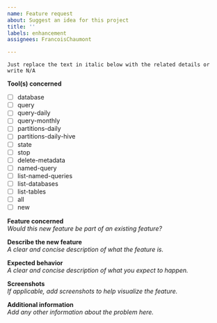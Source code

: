 ```yaml
---
name: Feature request
about: Suggest an idea for this project
title: ''
labels: enhancement
assignees: FrancoisChaumont

---
```


`Just replace the text in italic below with the related details or write N/A`

**Tool(s) concerned**      
- [ ] database
- [ ] query
- [ ] query-daily
- [ ] query-monthly
- [ ] partitions-daily
- [ ] partitions-daily-hive
- [ ] state
- [ ] stop
- [ ] delete-metadata
- [ ] named-query
- [ ] list-named-queries
- [ ] list-databases
- [ ] list-tables
- [ ] all
- [ ] new

**Feature concerned**       
*Would this new feature be part of an existing feature?*

**Describe the new feature**        
*A clear and concise description of what the feature is.*

**Expected behavior**       
*A clear and concise description of what you expect to happen.*

**Screenshots**     
*If applicable, add screenshots to help visualize the feature.*

**Additional information**      
*Add any other information about the problem here.*
